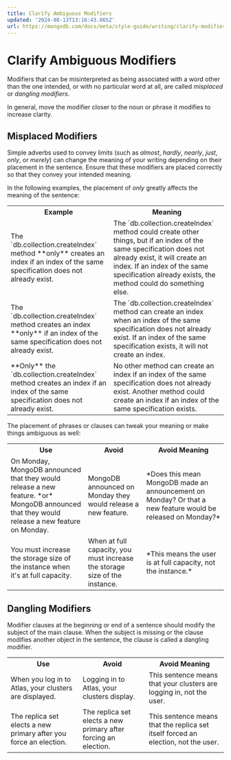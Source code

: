 ```yaml
---
title: Clarify Ambiguous Modifiers
updated: '2024-08-13T13:16:43.865Z'
url: https://mongodb.com/docs/meta/style-guide/writing/clarify-modifiers/
---
```


# Clarify Ambiguous Modifiers

Modifiers that can be misinterpreted as being associated with a word other than the one intended, or with no particular word at all, are called *misplaced* or *dangling modifiers*.

In general, move the modifier closer to the noun or phrase it modifies to increase clarity.

## Misplaced Modifiers

Simple adverbs used to convey limits (such as *almost*, *hardly*, *nearly*, *just*, *only*, or *merely*) can change the meaning of your writing depending on their placement in the sentence. Ensure that these modifiers are placed correctly so that they convey your intended meaning.

In the following examples, the placement of *only* greatly affects the meaning of the sentence:

<table>
<tr>
<th id="Example">
Example

</th>
<th id="Meaning">
Meaning

</th>
</tr>
<tr>
<td headers="Example">
The `db.collection.createIndex` method **only** creates an index if an index of the same specification does not already exist.

</td>
<td headers="Meaning">
The `db.collection.createIndex` method could create other things, but if an index of the same specification does not already exist, it will create an index. If an index of the same specification already exists, the method could do something else.

</td>
</tr>
<tr>
<td headers="Example">
The `db.collection.createIndex` method creates an index **only** if an index of the same specification does not already exist.

</td>
<td headers="Meaning">
The `db.collection.createIndex` method can create an index when an index of the same specification does not already exist. If an index of the same specification exists, it will not create an index.

</td>
</tr>
<tr>
<td headers="Example">
**Only** the `db.collection.createIndex` method creates an index if an index of the same specification does not already exist.

</td>
<td headers="Meaning">
No other method can create an index if an index of the same specification does not already exist. Another method could create an index if an index of the same specification exists.

</td>
</tr>
</table>The placement of phrases or clauses can tweak your meaning or make things ambiguous as well:

<table>
<tr>
<th id="Use">
Use

</th>
<th id="Avoid">
Avoid

</th>
<th id="Avoid%20Meaning">
Avoid Meaning

</th>
</tr>
<tr>
<td headers="Use">
On Monday, MongoDB announced that they would release a new feature. *or* MongoDB announced that they would release a new feature on Monday.

</td>
<td headers="Avoid">
MongoDB announced on Monday they would release a new feature.

</td>
<td headers="Avoid%20Meaning">
*Does this mean MongoDB made an announcement on Monday? Or that a new feature would be released on Monday?*

</td>
</tr>
<tr>
<td headers="Use">
You must increase the storage size of the instance when it's at full capacity.

</td>
<td headers="Avoid">
When at full capacity, you must increase the storage size of the instance.

</td>
<td headers="Avoid%20Meaning">
*This means the user is at full capacity, not the instance.*

</td>
</tr>
</table>

## Dangling Modifiers

Modifier clauses at the beginning or end of a sentence should modify the subject of the main clause. When the subject is missing or the clause modifies another object in the sentence, the clause is called a dangling modifier.

<table>
<tr>
<th id="Use">
Use

</th>
<th id="Avoid">
Avoid

</th>
<th id="Avoid%20Meaning">
Avoid Meaning

</th>
</tr>
<tr>
<td headers="Use">
When you log in to Atlas, your clusters are displayed.

</td>
<td headers="Avoid">
Logging in to Atlas, your clusters display.

</td>
<td headers="Avoid%20Meaning">
This sentence means that your clusters are logging in, not the user.

</td>
</tr>
<tr>
<td headers="Use">
The replica set elects a new primary after you force an election.

</td>
<td headers="Avoid">
The replica set elects a new primary after forcing an election.

</td>
<td headers="Avoid%20Meaning">
This sentence means that the replica set itself forced an election, not the user.

</td>
</tr>
</table>
